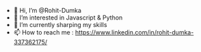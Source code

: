 - 👋 Hi, I’m @Rohit-Dumka
- 👀 I’m interested in Javascript & Python
- 🌱 I’m currently sharping my skills
- 📫 How to reach me : https://www.linkedin.com/in/rohit-dumka-337362175/

<!---
Rohit-Dumka is a ✨ special ✨ repository because its `README.md` (this file) appears on your GitHub profile.
You can click the Preview link to take a look at your changes.
--->
